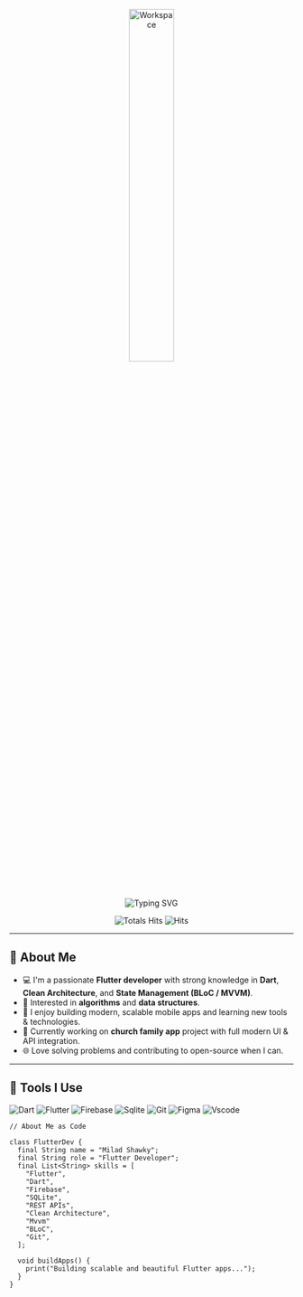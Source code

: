<div align="center" width="50">

<img src="https://github.com/SP-XD/SP-XD/blob/main/images/dev-working_rounded.gif?raw=true" alt="Workspace" width="40%"/><br> 

<img src="https://readme-typing-svg.demolab.com?font=Fira+Code&size=30&pause=1000&color=F7B801&center=true&vCenter=true&width=650&lines=Building+beautiful+apps+with+Flutter;I'm+Milad+Shawky;Dart+%7C+Flutter+%7C+Clean+Architecture" alt="Typing SVG" />

![Totals Hits](https://komarev.com/ghpvc/?username=MiladShawky&style=flat&color=orange&label=PROFILE+VIEWS)
![Hits](https://hits.seeyoufarm.com/api/count/incr/badge.svg?url=https%3A%2F%2Fgithub.com%2FMiladShawky&count_bg=%2379C83D&title_bg=%23555555&icon=mediafire.svg&icon_color=%23E7E7E7&title=HITS&edge_flat=false)

</div>

<hr/>

## 🧠 About Me

- 💻 I'm a passionate **Flutter developer** with strong knowledge in **Dart**, **Clean Architecture**, and **State Management (BLoC / MVVM)**.
- 🎯 Interested in **algorithms** and **data structures**.
- 🧪 I enjoy building modern, scalable mobile apps and learning new tools & technologies.
- 🚀 Currently working on **church family app** project with full modern UI & API integration.
- 🌐 Love solving problems and contributing to open-source when I can.

---

## 🚀 Tools I Use

![Dart](https://img.shields.io/badge/Dart-0175C2?style=flat&logo=dart&logoColor=white)
![Flutter](https://img.shields.io/badge/Flutter-%2302569B.svg?style=flat&logo=Flutter&logoColor=white)
![Firebase](https://img.shields.io/badge/firebase-ffca28?style=flat&logo=firebase&logoColor=black)
![Sqlite](https://img.shields.io/badge/SQLite-07405E?style=flat&logo=sqlite&logoColor=white)
![Git](https://img.shields.io/badge/GIT-E44C30?style=flat&logo=git&logoColor=white)
![Figma](https://img.shields.io/badge/Figma-F24E1E?style=flat&logo=figma&logoColor=white)
![Vscode](https://img.shields.io/badge/Visual_Studio_Code-0078D4?style=flat&logo=visual%20studio%20code&logoColor=white)


```
// About Me as Code

class FlutterDev {
  final String name = "Milad Shawky";
  final String role = "Flutter Developer";
  final List<String> skills = [
    "Flutter",
    "Dart",
    "Firebase",
    "SQLite",
    "REST APIs",
    "Clean Architecture",
    "Mvvm"
    "BLoC",
    "Git",
  ];
  
  void buildApps() {
    print("Building scalable and beautiful Flutter apps...");
  }
}
